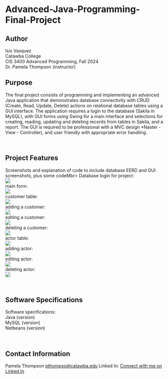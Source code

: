 # Advanced-Java-Programming-Final-Project
## Author
Isis Vasquez<br>
Catawba College<br>
CIS 3400 Advanced Programming, Fall 2024<br>
Dr. Pamela Thompson (instructor)<br>

## Purpose
<p>The final project consists of programming and implementing an advanced Java application that demonstrates database connectivity with CRUD (Create, Read, Update, Delete) actions on relational database tables using a GUI interface. The application requires a login to the database (Sakila in MySQL), with GUI forms using Swing for a main interface and selections for creating, reading, updating and deleting records from tables in Sakila, and a report. The GUI is required to be professional with a MVC design *Naster - View - Controller),  and user friendly with appropriate error handling.</p><br>

## Project Features
<p>Screenshots and explanation of code to include database EERD and GUI screenshots, plus some codeMbr>
  Database login for project:<br>
  <img src="loginView.png"><br>
  main form: <br>
  <img src= "MainView.png"><br>
  customer table:<br>
  <img src= "customerTable.png"><br>
  adding a customer:<br>
  <img src= "addCustView.png"><br>
  editing a customer: <br>
  <img src= "editCustVIew.png"><br>
  deleting a customer: <br>
  <img src= "deleteCustView.png"><br>
  actor table: <br>
  <img src= "actorTable.png"><br>
  adding actor:<br>
  <img src= "addNewActorView.png"><br>
  editing actor:<br>
  <img src= "editactorview.png"><br>
  deleting actor:<br>
  <img src= "deleteActorView.png"><br>
</p>
<br>

## Software Specifications
<p>
Software specifications:<br>
  Java (version)<br>
  MySQL (version)<br>
  Netbeans (version)<br>
</p><br>

## Contact Information
Pamela Thompson
pthompso@catawba.edu
Linked In: <a href="https://www.linkedin.com/in/pamela-thompson-64856531b/">Connect with me on Linked In</a><BR>
